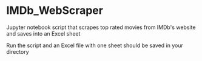 # IMDb_WebScraper

Jupyter notebook script that scrapes top rated movies from IMDb's website and saves into an Excel sheet

Run the script and an Excel file with one sheet should be saved in your directory
